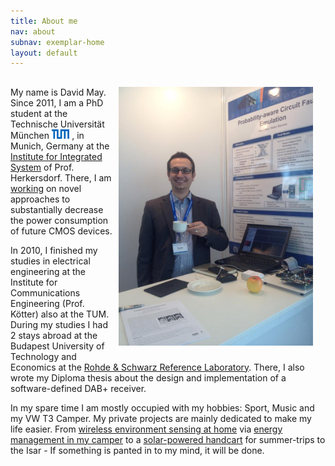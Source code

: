 ```yaml
---
title: About me
nav: about
subnav: exemplar-home
layout: default
---
```


<h2><img src="/img/date_foto.jpg" width="311" style="float:right;margin-left:10px; margin-right:20px; margin-bottom:10px"></h2>


My name is David May. Since 2011, I am a PhD student at the Technische Universität München
<img src="/img/tum_logo.png" height="15">
, in Munich, Germany at the [Institute for Integrated System](http://lis.ei.tum.de) of Prof. Herkersdorf. There, I am [working](/research.html) on novel approaches to substantially decrease the power consumption of future CMOS devices.

In 2010, I finished my studies in electrical engineering at the Institute for Communications Engineering (Prof. Kötter) also at the TUM. During my studies I had 2 stays abroad at the Budapest University of Technology and Economics at the [Rohde & Schwarz Reference Laboratory](https://www.facebook.com/pages/RohdeSchwarz-Referencelaboratory/262903123770686). There, I also wrote my Diploma thesis about the design and implementation of a software-defined DAB+ receiver.

In my spare time I am mostly occupied with my hobbies: Sport, Music and my VW T3 Camper. My private projects are mainly dedicated to make my life easier. From [wireless environment sensing at home](/wirelesshome.html) via [energy management in my camper](/buscontrol.html) to a [solar-powered handcart](/bollo3k.html) for summer-trips to the Isar - If something is panted in to my mind, it will be done. 
